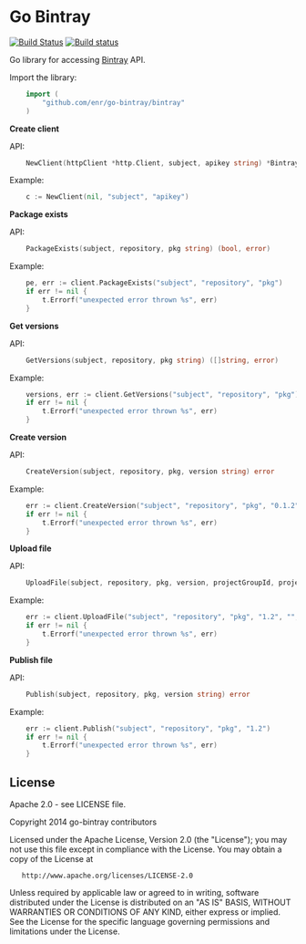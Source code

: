 Go Bintray
==========

[![Build Status](https://travis-ci.org/enr/go-bintray.png?branch=master)](https://travis-ci.org/enr/go-bintray)
[![Build status](https://ci.appveyor.com/api/projects/status/hqiotpa8gqt25bhy?svg=true)](https://ci.appveyor.com/project/enr/go-bintray)

Go library for accessing [Bintray](https://bintray.com/) API.

Import the library:

```Go
    import (
        "github.com/enr/go-bintray/bintray"
    )
```

**Create client**

API:

```Go
    NewClient(httpClient *http.Client, subject, apikey string) *BintrayClient
```

Example:

```Go
    c := NewClient(nil, "subject", "apikey")
```

**Package exists**

API:

```Go
    PackageExists(subject, repository, pkg string) (bool, error)
```

Example:

```Go
    pe, err := client.PackageExists("subject", "repository", "pkg")
    if err != nil {
        t.Errorf("unexpected error thrown %s", err)
    }
```

**Get versions**

API:

```Go
    GetVersions(subject, repository, pkg string) ([]string, error)
```

Example:

```Go
    versions, err := client.GetVersions("subject", "repository", "pkg")
    if err != nil {
        t.Errorf("unexpected error thrown %s", err)
    }
```

**Create version**

API:

```Go
    CreateVersion(subject, repository, pkg, version string) error
```

Example:

```Go
    err := client.CreateVersion("subject", "repository", "pkg", "0.1.2")
    if err != nil {
        t.Errorf("unexpected error thrown %s", err)
    }
```

**Upload file**

API:

```Go
    UploadFile(subject, repository, pkg, version, projectGroupId, projectName, filePath, extraArgs string, mavenRepo bool) error
```

Example:

```Go
    err := client.UploadFile("subject", "repository", "pkg", "1.2", "", "", "testdata/01.txt", "", false)
    if err != nil {
        t.Errorf("unexpected error thrown %s", err)
    }
```

**Publish file**

API:

```Go
    Publish(subject, repository, pkg, version string) error
```

Example:

```Go
    err := client.Publish("subject", "repository", "pkg", "1.2")
    if err != nil {
        t.Errorf("unexpected error thrown %s", err)
    }
```


License
-------

Apache 2.0 - see LICENSE file.

   Copyright 2014 go-bintray contributors

   Licensed under the Apache License, Version 2.0 (the "License");
   you may not use this file except in compliance with the License.
   You may obtain a copy of the License at

       http://www.apache.org/licenses/LICENSE-2.0

   Unless required by applicable law or agreed to in writing, software
   distributed under the License is distributed on an "AS IS" BASIS,
   WITHOUT WARRANTIES OR CONDITIONS OF ANY KIND, either express or implied.
   See the License for the specific language governing permissions and
   limitations under the License.
